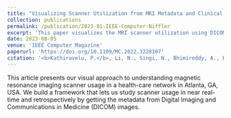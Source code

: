 ```yaml
---
title: "Visualizing Scanner Utilization from MRI Metadata and Clinical Data"
collection: publications
permalink: /publication/2023-01-IEEE-Computer-Niffler
excerpt: 'This paper visualizes the MRI scanner utilization using DICOM metadata retrieved via [Niffler](https://github.com/Emory-HITI/Niffler/), leveraging the dashboards developed with [Eaglescope](https://github.com/sharmalab/eaglescope).'
date: 2023-08-05
venue: 'IEEE Computer Magazine'
paperurl: 'https://doi.org/10.1109/MC.2022.3228107'
citation: '<b>Kathiravelu, P.</b>, Li, N., Singi, N., Bhimireddy, A., Birmingham, R., Gichoya, J., Trivedi, H., Safdar, N., Sharma, A., and Sharma, P. <b>Visualizing Scanner Utilization from MRI Metadata and Clinical Data.</b> In IEEE Computer. 56(8), 68-76. August 2023.'
---
```


This article presents our visual approach to understanding magnetic resonance imaging scanner usage in a health-care network in Atlanta, GA, USA. We build a framework that lets us
study scanner usage in near real-time and retrospectively by getting the metadata from Digital Imaging and Communications in Medicine (DICOM) images.